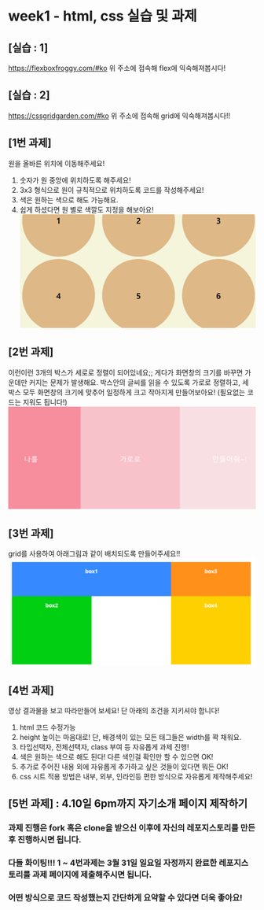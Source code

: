 # week1 - html, css 실습 및 과제

## [실습 : 1]

https://flexboxfroggy.com/#ko
위 주소에 접속해 flex에 익숙해져봅시다!

## [실습 : 2]

https://cssgridgarden.com/#ko
위 주소에 접속해 grid에 익숙해져봅시다!!

## [1번 과제]

원을 올바른 위치에 이동해주세요!

1. 숫자가 원 중앙에 위치하도록 해주세요!
2. 3x3 형식으로 원이 규칙적으로 위치하도록 코드를 작성해주세요!
3. 색은 원하는 색으로 해도 가능해요.
4. 쉽게 하셨다면 원 별로 색깔도 지정을 해보아요!
   ![img2](./img/image2.png)

## [2번 과제]

이런이런 3개의 박스가 세로로 정렬이 되어있네요;;
게다가 화면창의 크기를 바꾸면 가운데만 커지는 문제가 발생해요. 박스안의 글씨를 읽을 수 있도록 가로로 정렬하고, 세 박스 모두 화면창의 크기에 맞추어 일정하게 크고 작아지게 만들어보아요! (필요없는 코드는 지워도 됩니다!)
![img3](./img/image3.png)

## [3번 과제]

grid를 사용하여 아래그림과 같이 배치되도록 만들어주세요!!
![img](./img/image.png)

## [4번 과제]

영상 결과물을 보고 따라만들어 보세요! 단 아래의 조건을 지키셔야 합니다!

1. html 코드 수정가능
2. height 높이는 마음대로! 단, 배경색이 있는 모든 태그들은 width를 꽉 채워요.
3. 타입선택자, 전체선택자, class 부여 등 자유롭게 과제 진행!
4. 색은 원하는 색으로 해도 된다! 다른 색인걸 확인만 할 수 있으면 OK!
5. 추가로 주어진 내용 외에 자유롭게 추가하고 싶은 것들이 있다면 뭐든 OK!
6. css 시트 적용 방법은 내부, 외부, 인라인등 편한 방식으로 자유롭게 제작해주세요!

## [5번 과제] : 4.10일 6pm까지 자기소개 페이지 제작하기

### 과제 진행은 fork 혹은 clone을 받으신 이후에 자신의 레포지스토리를 만든 후 진행하시면 됩니다.

### 다들 화이팅!!! 1 ~ 4번과제는 3월 31일 일요일 자정까지 완료한 레포지스토리를 과제 페이지에 제출해주시면 됩니다.

### 어떤 방식으로 코드 작성했는지 간단하게 요약할 수 있다면 더욱 좋아요!
